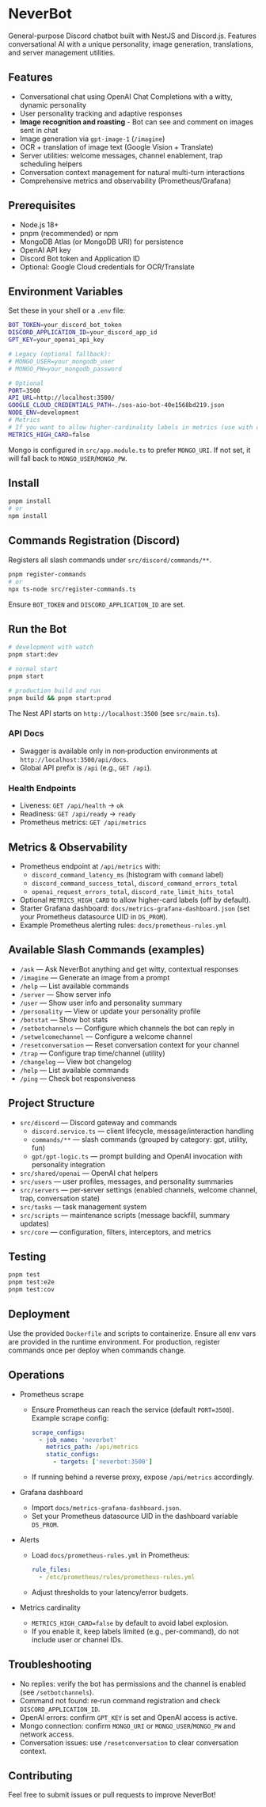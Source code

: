 # NeverBot

General-purpose Discord chatbot built with NestJS and Discord.js. Features conversational AI with a unique personality, image generation, translations, and server management utilities.

## Features

- Conversational chat using OpenAI Chat Completions with a witty, dynamic personality
- User personality tracking and adaptive responses
- **Image recognition and roasting** - Bot can see and comment on images sent in chat
- Image generation via `gpt-image-1` (`/imagine`)
- OCR + translation of image text (Google Vision + Translate)
- Server utilities: welcome messages, channel enablement, trap scheduling helpers
- Conversation context management for natural multi-turn interactions
- Comprehensive metrics and observability (Prometheus/Grafana)

## Prerequisites

- Node.js 18+
- pnpm (recommended) or npm
- MongoDB Atlas (or MongoDB URI) for persistence
- OpenAI API key
- Discord Bot token and Application ID
- Optional: Google Cloud credentials for OCR/Translate

## Environment Variables

Set these in your shell or a `.env` file:

```bash
BOT_TOKEN=your_discord_bot_token
DISCORD_APPLICATION_ID=your_discord_app_id
GPT_KEY=your_openai_api_key

# Legacy (optional fallback):
# MONGO_USER=your_mongodb_user
# MONGO_PW=your_mongodb_password

# Optional
PORT=3500
API_URL=http://localhost:3500/
GOOGLE_CLOUD_CREDENTIALS_PATH=./sos-aio-bot-40e1568bd219.json
NODE_ENV=development
# Metrics
# If you want to allow higher-cardinality labels in metrics (use with care)
METRICS_HIGH_CARD=false
```

Mongo is configured in `src/app.module.ts` to prefer `MONGO_URI`. If not set, it will fall back to `MONGO_USER`/`MONGO_PW`.

## Install

```bash
pnpm install
# or
npm install
```

## Commands Registration (Discord)

Registers all slash commands under `src/discord/commands/**`.

```bash
pnpm register-commands
# or
npx ts-node src/register-commands.ts
```

Ensure `BOT_TOKEN` and `DISCORD_APPLICATION_ID` are set.

## Run the Bot

```bash
# development with watch
pnpm start:dev

# normal start
pnpm start

# production build and run
pnpm build && pnpm start:prod
```

The Nest API starts on `http://localhost:3500` (see `src/main.ts`).

### API Docs

- Swagger is available only in non‑production environments at `http://localhost:3500/api/docs`.
- Global API prefix is `/api` (e.g., `GET /api`).

### Health Endpoints

- Liveness: `GET /api/health` → `ok`
- Readiness: `GET /api/ready` → `ready`
- Prometheus metrics: `GET /api/metrics`

## Metrics & Observability

- Prometheus endpoint at `/api/metrics` with:
  - `discord_command_latency_ms` (histogram with `command` label)
  - `discord_command_success_total`, `discord_command_errors_total`
  - `openai_request_errors_total`, `discord_rate_limit_hits_total`
- Optional `METRICS_HIGH_CARD` to allow higher-card labels (off by default).
- Starter Grafana dashboard: `docs/metrics-grafana-dashboard.json` (set your Prometheus datasource UID in `DS_PROM`).
- Example Prometheus alerting rules: `docs/prometheus-rules.yml`

## Available Slash Commands (examples)

- `/ask` — Ask NeverBot anything and get witty, contextual responses
- `/imagine` — Generate an image from a prompt
- `/help` — List available commands
- `/server` — Show server info
- `/user` — Show user info and personality summary
- `/personality` — View or update your personality profile
- `/botstat` — Show bot stats
- `/setbotchannels` — Configure which channels the bot can reply in
- `/setwelcomechannel` — Configure a welcome channel
- `/resetconversation` — Reset conversation context for your channel
- `/trap` — Configure trap time/channel (utility)
- `/changelog` — View bot changelog
- `/help` — List available commands
- `/ping` — Check bot responsiveness

## Project Structure

- `src/discord` — Discord gateway and commands
  - `discord.service.ts` — client lifecycle, message/interaction handling
  - `commands/**` — slash commands (grouped by category: gpt, utility, fun)
  - `gpt/gpt-logic.ts` — prompt building and OpenAI invocation with personality integration
- `src/shared/openai` — OpenAI chat helpers
- `src/users` — user profiles, messages, and personality summaries
- `src/servers` — per‑server settings (enabled channels, welcome channel, trap, conversation state)
- `src/tasks` — task management system
- `src/scripts` — maintenance scripts (message backfill, summary updates)
- `src/core` — configuration, filters, interceptors, and metrics

## Testing

```bash
pnpm test
pnpm test:e2e
pnpm test:cov
```

## Deployment

Use the provided `Dockerfile` and scripts to containerize. Ensure all env vars are provided in the runtime environment. For production, register commands once per deploy when commands change.

## Operations

- Prometheus scrape
  - Ensure Prometheus can reach the service (default `PORT=3500`). Example scrape config:

    ```yaml
    scrape_configs:
      - job_name: 'neverbot'
        metrics_path: /api/metrics
        static_configs:
          - targets: ['neverbot:3500']
    ```

  - If running behind a reverse proxy, expose `/api/metrics` accordingly.

- Grafana dashboard
  - Import `docs/metrics-grafana-dashboard.json`.
  - Set your Prometheus datasource UID in the dashboard variable `DS_PROM`.

- Alerts
  - Load `docs/prometheus-rules.yml` in Prometheus:

    ```yaml
    rule_files:
      - /etc/prometheus/rules/prometheus-rules.yml
    ```

  - Adjust thresholds to your latency/error budgets.

- Metrics cardinality
  - `METRICS_HIGH_CARD=false` by default to avoid label explosion.
  - If you enable it, keep labels limited (e.g., per-command), do not include user or channel IDs.

## Troubleshooting

- No replies: verify the bot has permissions and the channel is enabled (see `/setbotchannels`).
- Command not found: re‑run command registration and check `DISCORD_APPLICATION_ID`.
- OpenAI errors: confirm `GPT_KEY` is set and OpenAI access is active.
- Mongo connection: confirm `MONGO_URI` or `MONGO_USER`/`MONGO_PW` and network access.
- Conversation issues: use `/resetconversation` to clear conversation context.

## Contributing

Feel free to submit issues or pull requests to improve NeverBot!
